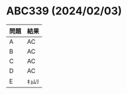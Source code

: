 # ABC339 (2024/02/03)
| 問題 | 結果 |
| --- | --- |
| A | AC |
| B | AC |
| C | AC |
| D | AC |
| E | ｷｮﾑﾘ |
